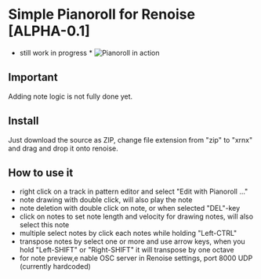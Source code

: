 # Simple Pianoroll for Renoise [ALPHA-0.1]
* still work in progress *
![Pianoroll in action](https://github.com/ryrun/com.dufte.SimplePianoroll.xrnx/blob/master/assets/pianorollanim.gif?raw=true "Pianoroll in Renoise")

## Important

Adding note logic is not fully done yet. 

## Install

Just download the source as ZIP, change file extension from "zip" to "xrnx" and drag and drop it onto renoise.


## How to use it

* right click on a track in pattern editor and select "Edit with Pianoroll ..."
* note drawing with double click, will also play the note
* note deletion with double click on note, or when selected "DEL"-key  
* click on notes to set note length and velocity for drawing notes, will also select this note
* multiple select notes by click each notes while holding "Left-CTRL"
* transpose notes by select one or more and use arrow keys, when you hold "Left-SHIFT" or "Right-SHIFT" it will transpose by one octave
* for note preview,e nable OSC server in Renoise settings, port 8000 UDP (currently hardcoded)